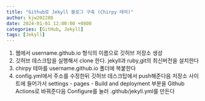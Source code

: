 ```yaml
---
title: "Github로 Jekyll 블로그 구축 (Chirpy 테마)"
author: kjw202288
date: 2024-01-01 12:00:00 +0800
categories: [GitHub, Jekyll]
tags: [Jekyll]
---
```


1. 웹에서 username.github.io 형식의 이름으로 깃허브 저장소 생성
2. 깃허브 데스크탑을 실행해서 clone 한다. jekyll과 ruby,git의 최신버전을 설치한다
3. chirpy 테마를 username.github.io 폴더에 복붙한다 
4. config.yml에서 주소를 수정한뒤 깃허브 데스크탑에서 push해준다음 저장소 사이트에 들어가서 settings - pages - Build and deployment 부분을 Github Actions로 바꿔준다음 Configure를 눌러 .github/jekyll.yml를 만든다